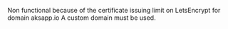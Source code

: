 Non functional because of the certificate issuing limit on LetsEncrypt for domain aksapp.io
A custom domain must be used.